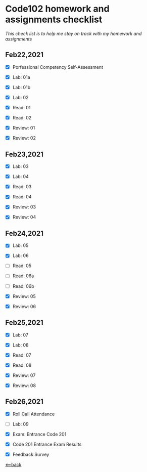 # **Code102 homework and assignments checklist**
*This check list is to help me stay on track with my homework and assignments*

## **Feb22,2021**

- [X] Porfessional Competency Self-Assessment
- [X] Lab: 01a
- [X] Lab: 01b
- [X] Lab: 02
- [X] Read: 01
- [X] Read: 02
- [X] Review: 01
- [X] Review: 02


## **Feb23,2021**

- [X] Lab: 03
- [X] Lab: 04
- [X] Read: 03
- [X] Read: 04
- [X] Review: 03
- [X] Review: 04


## **Feb24,2021**

- [X] Lab: 05
- [X] Lab: 06
- [ ] Read: 05
- [ ] Read: 06a
- [ ] Read: 06b
- [X] Review: 05
- [X] Review: 06


## **Feb25,2021**

- [X] Lab: 07
- [X] Lab: 08
- [X] Read: 07
- [X] Read: 08
- [X] Review: 07
- [X] Review: 08


## **Feb26,2021**

- [X] Roll Call Attendance
- [ ] Lab: 09
- [X] Exam: Entrance Code 201
- [X] Code 201 Entrance Exam Results
- [X] Feedback Survey




[<==back](README.md)
